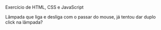 Exercício de HTML, CSS e JavaScript 

Lâmpada que liga e desliga com o passar do mouse, já tentou dar duplo click na lâmpada?
